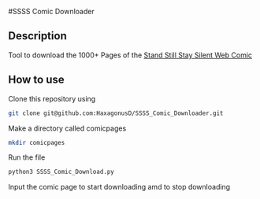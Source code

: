 #SSSS Comic Downloader

## Description

Tool to download the 1000+ Pages of the [Stand Still Stay Silent Web Comic](http://www.sssscomic.com)

## How to use

Clone this repository using

```bash
git clone git@github.com:HaxagonusD/SSSS_Comic_Downloader.git
```

Make a directory called comicpages

```bash
mkdir comicpages
```

Run the file

```python
python3 SSSS_Comic_Download.py
```

Input the comic page to start downloading amd to stop downloading
